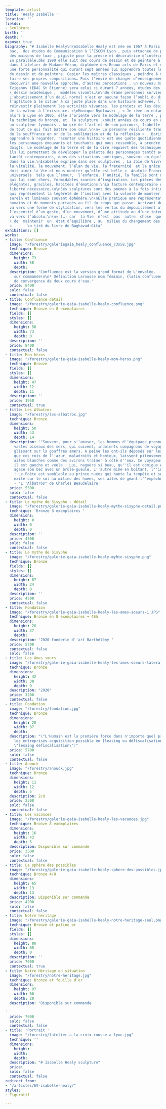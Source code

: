 ```yaml
---
template: artist
title: 'Healy Isabelle '
location: ''
fields:
- Sculpture
birth: ''
death: ''
expose: true
biography: "# Isabelle Healy\n\nIsabelle Healy est née en 1967 à Paris. Après son
  bac,  des études de Communication à l’ESCOM Lyon , puis attachée de presse dans
  des maisons de luxe , pigiste pour la presse et décoratrice d’intérieur agence Sublim’Home.
  En parallèle,dès 1990 elle suit des cours de dessin et de peinture à St Étienne
  dans l’atelier de Madame Véran, diplômée des Beaux-arts de Paris et major d’anatomie,
  une forte personnalité qui durant sept années lui apprendra toutes les techniques
  de dessin et de peinture. Copier les maîtres classiques , peindre à vue en extérieur,
  faire ses propres compositions… Puis l’envie de changer d’enseignement s’impose,
  découvrir une nouvelle approche, d’autres perceptions , un nouveau maitre…Serge
  Tziganov (EDAC St Étienne) sera celui ci durant 7 années, études des perspectives,
  \ dessin académique ,  modèles vivants…\n\nUn drame personnel survient alors…\n«
  L’aboutissement d’un deuil normal n’est en aucune façon l’oubli du disparu,\nmais
  l’aptitude à le situer à sa juste place dans une histoire achevée, l’aptitude à
  réinvestir pleinement les activités vivantes, les projets et les désirs qui donnent
  de la valeur à l’existence. »\nMonique Bydlowski , « Je rêve un enfant ».\n\nArrivée
  alors à Lyon en 2005, elle s’oriente vers le modelage de la terre , puis de la cire,
  la technique du bronze, et  la sculpture .\nHuit années de cours en atelier chez
  un sculpteur lyonnais . Au gré de l’art et de son parcours, Isabelle vide sa besace
  de tout ce qui fait battre son cœur.\n\n« La personne résiliente transforme le métal
  de la souffrance en or de la sublimation et de la réflexion »   Boris Cyrulnik\n\nObserver,
  apprendre à regarder, raconter une histoire est une quête quotidienne pour trouver
  les personnages émouvants et touchants qui nous ressemble, à prendre vie sous ses
  doigts. Le modelage de la terre et de la cire requiert des techniques différentes,
  ils lui permettent de développer la palette des personnages tantôt académiques,
  tantôt contemporains, dans des situations poétiques, souvent en équilibre comme
  dans la vie.\nIsabelle exprime dans ses sculptures , La Joie de Vivre, l’énergie,
  la vitalité, le mouvement, l’élan de Vie, la fraternité  et la grâce.\n\n\" L’artiste
  doit aimer la Vie et nous montrer qu’elle est belle «  Anatole France\n\nLes liens
  universels  tels que l’amour,  l’enfance, l’amitié, la famille sont autant de thèmes
  qui lui sont chers, formidables sources d’inspiration. Les pièces deviennent ainsi
  élégantes, graciles, habitées d’émotions.\nLa facture contemporaine donne cette
  liberté nécessaire.\n\nSes sculptures sont des poèmes à la fois intimes et universels
  qui représentent la légèreté de l’instant avec la volonté de montrer un bonheur
  serein et lumineux souvent éphémère.\n\nElle pratique une représentation des sentiments
  humains et de moments partagés au fil du temps qui passe. Arrivant du dessin, elle
  va vers une forme de stylisation, vers les vertus du dépouillement afin de garder
  l’essentiel d’un geste, d’un mouvement, d’une attitude ou d’une intention, elle
  va vers l’absolu.\n\n» (…) car  la Vie  n’est  pas  autre  chose  que  la  capacité
  \ de  maintenir  un  état d’équilibre , au  milieu du changement des  évènements
  « .     \n tiré du livre de Baghavad-Gita"
exhibitions: []
works:
- title: Confluence
  image: "/forestry/galeriegaia_healy_confluence_73x58.jpg"
  technique: Bronze
  dimensions:
    height: 73
    width: 58
    depth: 
  description: "Confluence est la version grand format de L'envolée.   \nDisponible
    sur commande\n\n* Définition Larousse nom féminin, {latin confluencia}. Point
    de convergence de deux cours d'eau."
  price: 8400
  sold: false
  contextual: false
- title: Confluence détail
  image: "/forestry/galerie-gaia-isabelle-healy-confluence.png"
  technique: Bronze en 8 exemplaires
  fields: []
  styles: []
  dimensions:
    height: 58
    width: 73
    depth: 0
  description: ''
  price: 8400
  contextual: false
- title: Mon héros
  image: "/forestry/galerie-gaia-isabelle-healy-mon-heros.png"
  technique: Bronze
  fields: []
  styles: []
  dimensions:
    height: 47
    width: 12
    depth: 11
  description: ''
  price: 1950
  contextual: true
- title: Les Albatros
  image: "/forestry/les-albatros.jpg"
  technique: Bronze
  dimensions:
    height: 50
    width: 43
    depth: 14
  description: '"Souvent, pour s''amuser, les hommes d''équipage prennent des albatros,
    vastes oiseaux des mers, qui suivent, indolents compagnons de voyage, le navire
    glissant sur ls gouffres amers. A peine les ont-ils déposés sur les planches,
    que ces rois de l''azur, maladroits et honteux, laissent piteusement leurs grandes
    ailes blanches comme des avirons traîner à côté d''eux. Ce voyageur ailé, comme
    il est gauche et veule ! Lui, naguère si beau, qu''il est comique et laid ! L''un
    agace son bec avec un brûle-gueule, L''autre mime en boitant, l''infirme qui volait
    ! Le Poète est semblable au prince nuées qui hante la tempête et se rit de l''arche;
    exilé sur le sol au milieu des huées, ses ailes de géant l''empêchent de marcher."
    - "L''Albatros" de Charles Beaudelaire'
  price: 5500
  sold: false
  contextual: false
- title: Le mythe de Sisyphe - détail
  image: "/forestry/galerie-gaia-isabelle-healy-mythe-sisyphe-detail.png"
  technique: 'Bronze 8 exemplaires '
  dimensions:
    height: 0
    width: 0
    depth: 0
  description: ''
  price: 4500
  sold: false
  contextual: false
- title: Le mythe de Sisyphe
  image: "/forestry/galerie-gaia-isabelle-healy-myhte-sisyphe.png"
  technique: Bronze
  fields: []
  styles: []
  dimensions:
    height: 87
    width: 24
    depth: 8
  description: ''
  price: 4500
  contextual: false
- title: Fondation
  image: "/forestry/galerie-gaia-isabelle-healy-les-ames-soeurs-1.JPG"
  technique: Bronze en 8 exemplaires + 4EA
  dimensions:
    height: 28
    width: 37
    depth: 
  description: '2020 fonderie d''art Barthélémy '
  price: 5700
  contextual: false
  sold: false
- title: Les âmes sœurs
  image: "/forestry/galerie-gaia-isabelle-healy-les-ames-soeurs-laterales-h.jpg"
  technique: Bronze
  dimensions:
    height: 42
    width: 38
    depth: 9
  description: "2020"
  price: 3200
  contextual: false
- title: Fondation
  image: "/forestry/fondation.jpg"
  technique: Bronze
  dimensions:
    height: 28
    width: 37
    depth: 
  description: "\"L'Humain est la première force dans n'importe quel projet\"  \nPour
    les entreprises acquisition possible en [leasing ou défiscalisation](https://galeriegaia.fr/about/art-et-fiscalite/
    \"lesaing defiscalisation\")"
  price: 5700
  sold: false
  contextual: false
- title: Anouck
  image: "/forestry/anouck.jpg"
  technique: Bronze
  dimensions:
    height: 11
    width: 12
    depth: 5
  description: 2/8
  price: 2300
  sold: false
  contextual: false
- title: Les vacances
  image: "/forestry/galerie-gaia-isabelle-healy-les-vacances.jpg"
  technique: Bronze 8 exemplaires
  dimensions:
    height: 16
    width: 43
    depth: 5
  description: Disponible sur commande
  price: 3500
  sold: false
  contextual: false
- title: La sphère des possibles
  image: "/forestry/galerie-gaia-isabelle-healy-sphere-des-possibles.jpg"
  technique: Bronze 4/8
  dimensions:
    height: 65
    width: 13
    depth: 13
  description: Disponible sur commande
  price: 4200
  sold: false
  contextual: false
- title: Notre héritage
  image: "/forestry/galerie-gaia-isabelle-healy-notre-heritage-seul.png"
  technique: Bronze et patine or
  fields: []
  styles: []
  dimensions:
    height: 80
    width: 65
    depth: 0
  description: ''
  price: 7600
  contextual: true
- title: Notre Héritage en situation
  image: "/forestry/notre-heritage.jpg"
  technique: Bronze et feuille d'or
  dimensions:
    height: 97
    width: 60
    depth: 20
  description: 'Disponible sur commande

'
  price: 7600
  sold: false
  contextual: false
- title: 'Portrait '
  image: "/forestry/latelier-a-la-croix-rousse-a-lyon.jpg"
  technique: ''
  dimensions:
    height: 
    width: 
    depth: 
  description: "# Isabelle Healy sculpture"
  price: 
  sold: false
  contextual: false
redirect_from:
- "/artistes/69-isabelle-healy/"
styles:
- Figuratif

---
```

